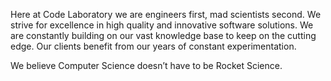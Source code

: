 Here at Code Laboratory we are engineers first, mad scientists second.
We strive for excellence in high quality and innovative software solutions.
We are constantly building on our vast knowledge base to keep on the cutting edge.
Our clients benefit from our years of constant experimentation.

We believe Computer Science doesn’t have to be Rocket Science.